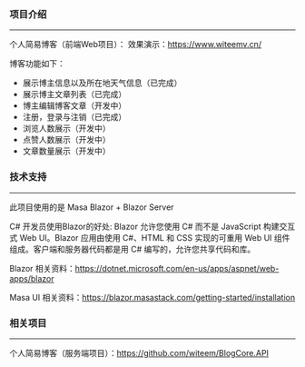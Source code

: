 ### 项目介绍

------

个人简易博客（前端Web项目）：
效果演示：https://www.witeemv.cn/

博客功能如下：

- 展示博主信息以及所在地天气信息（已完成）
- 展示博主文章列表（已完成）
- 博主编辑博客文章（开发中）
- 注册，登录与注销（已完成）
- 浏览人数展示（开发中）
- 点赞人数展示（开发中）
- 文章数量展示（开发中）



### 技术支持

------

此项目使用的是 Masa Blazor  + Blazor Server

C# 开发员使用Blazor的好处: Blazor 允许您使用 C# 而不是 JavaScript 构建交互式 Web UI。Blazor 应用由使用 C#、HTML 和 CSS 实现的可重用 Web UI 组件组成。客户端和服务器代码都是用 C# 编写的，允许您共享代码和库。

Blazor 相关资料：https://dotnet.microsoft.com/en-us/apps/aspnet/web-apps/blazor

Masa UI 相关资料：https://blazor.masastack.com/getting-started/installation



### 相关项目

------

个人简易博客（服务端项目）：https://github.com/witeem/BlogCore.API
